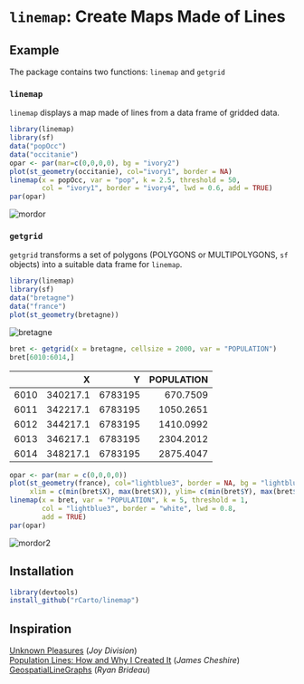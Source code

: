 # `linemap`: Create Maps Made of Lines

## Example

The package contains two functions: `linemap` and `getgrid`

### `linemap` 

`linemap` displays a map made of lines from a data frame of gridded data.

```r
library(linemap)
library(sf)
data("popOcc")
data("occitanie")
opar <- par(mar=c(0,0,0,0), bg = "ivory2")
plot(st_geometry(occitanie), col="ivory1", border = NA)
linemap(x = popOcc, var = "pop", k = 2.5, threshold = 50,
        col = "ivory1", border = "ivory4", lwd = 0.6, add = TRUE)
par(opar)
```

![mordor](https://raw.githubusercontent.com/rCarto/linemap/master/img/mordor.png)


### `getgrid` 

`getgrid` transforms a set of polygons (POLYGONS or MULTIPOLYGONS, `sf` objects) into a suitable data frame for `linemap`. 


```r
library(linemap)
library(sf)
data("bretagne")
data("france")
plot(st_geometry(bretagne))
```
![bretagne](https://raw.githubusercontent.com/rCarto/linemap/master/img/bret.png)
```r
bret <- getgrid(x = bretagne, cellsize = 2000, var = "POPULATION")
bret[6010:6014,]
```
|     |        X|       Y| POPULATION|
|:----|--------:|-------:|----------:|
|6010 | 340217.1| 6783195|   670.7509|
|6011 | 342217.1| 6783195|  1050.2651|
|6012 | 344217.1| 6783195|  1410.0992|
|6013 | 346217.1| 6783195|  2304.2012|
|6014 | 348217.1| 6783195|  2875.4047|



```r
opar <- par(mar = c(0,0,0,0))
plot(st_geometry(france), col="lightblue3", border = NA, bg = "lightblue2",
     xlim = c(min(bret$X), max(bret$X)), ylim= c(min(bret$Y), max(bret$Y)))
linemap(x = bret, var = "POPULATION", k = 5, threshold = 1,
        col = "lightblue3", border = "white", lwd = 0.8,
        add = TRUE)
par(opar)
```

![mordor2](https://raw.githubusercontent.com/rCarto/linemap/master/img/mordor2.png)




## Installation

```r
library(devtools)
install_github("rCarto/linemap")
```


## Inspiration 
[Unknown Pleasures](https://en.wikipedia.org/wiki/Unknown_Pleasures) (*Joy Division*)  
[Population Lines: How and Why I Created It](http://spatial.ly/2017/04/population-lines-how-and-why-i-created-it/) (*James Cheshire*)  
[GeospatialLineGraphs](https://github.com/Brideau/GeospatialLineGraphs) (*Ryan Brideau*)  

